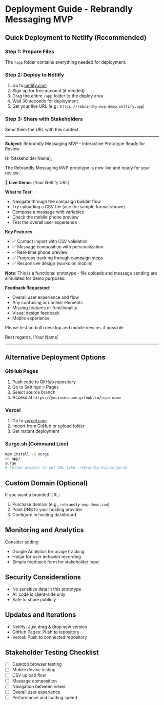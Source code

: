 # Deployment Guide - Rebrandly Messaging MVP

## Quick Deployment to Netlify (Recommended)

### Step 1: Prepare Files
The `/app` folder contains everything needed for deployment.

### Step 2: Deploy to Netlify
1. Go to [netlify.com](https://netlify.com)
2. Sign up for free account (if needed)
3. Drag the entire `/app` folder to the deploy area
4. Wait 30 seconds for deployment
5. Get your live URL (e.g., `https://rebrandly-mvp-demo.netlify.app`)

### Step 3: Share with Stakeholders
Send them the URL with this context:

---

**Subject**: Rebrandly Messaging MVP - Interactive Prototype Ready for Review

Hi [Stakeholder Name],

The Rebrandly Messaging MVP prototype is now live and ready for your review:

**🔗 Live Demo**: [Your Netlify URL]

**What to Test**:
- Navigate through the campaign builder flow
- Try uploading a CSV file (use the sample format shown)
- Compose a message with variables
- Check the mobile phone preview
- Test the overall user experience

**Key Features**:
- ✅ Contact import with CSV validation
- ✅ Message composition with personalization
- ✅ Real-time phone preview
- ✅ Progress tracking through campaign steps
- ✅ Responsive design (works on mobile)

**Note**: This is a functional prototype - file uploads and message sending are simulated for demo purposes.

**Feedback Requested**:
- Overall user experience and flow
- Any confusing or unclear elements
- Missing features or functionality
- Visual design feedback
- Mobile experience

Please test on both desktop and mobile devices if possible.

Best regards,
[Your Name]

---

## Alternative Deployment Options

### GitHub Pages
1. Push code to GitHub repository
2. Go to Settings > Pages
3. Select source branch
4. Access at `https://yourusername.github.io/repo-name`

### Vercel
1. Go to [vercel.com](https://vercel.com)
2. Import from GitHub or upload folder
3. Get instant deployment

### Surge.sh (Command Line)
```bash
npm install -g surge
cd app/
surge
# Follow prompts to get URL like: rebrandly-mvp.surge.sh
```

## Custom Domain (Optional)
If you want a branded URL:
1. Purchase domain (e.g., `rebrandly-mvp-demo.com`)
2. Point DNS to your hosting provider
3. Configure in hosting dashboard

## Monitoring and Analytics
Consider adding:
- Google Analytics for usage tracking
- Hotjar for user behavior recording
- Simple feedback form for stakeholder input

## Security Considerations
- No sensitive data in this prototype
- All code is client-side only
- Safe to share publicly

## Updates and Iterations
- Netlify: Just drag & drop new version
- GitHub Pages: Push to repository
- Vercel: Push to connected repository

## Stakeholder Testing Checklist
- [ ] Desktop browser testing
- [ ] Mobile device testing  
- [ ] CSV upload flow
- [ ] Message composition
- [ ] Navigation between views
- [ ] Overall user experience
- [ ] Performance and loading speed
